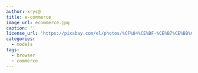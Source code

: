 ```yaml
---
author: xrys@
title: e-commerce
image_url: ecommerce.jpg
caption: ''
license_url: 'https://pixabay.com/el/photos/%CF%84%CE%BF-%CE%B7%CE%BB%CE%B5%CE%BA%CF%84%CF%81%CE%BF%CE%BD%CE%B9%CE%BA%CF%8C-%CE%B5%CE%BC%CF%80%CF%8C%CF%81%CE%B9%CE%BF-2140604/'
categories:
  - models
tags:
  - browser
  - commerce
---
```

